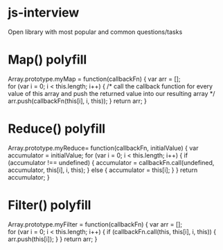 # js-interview
Open library with most popular and common questions/tasks

# Map() polyfill
Array.prototype.myMap = function(callbackFn) {
  var arr = [];              
  for (var i = 0; i < this.length; i++) { 
     /* call the callback function for every value of this array and       push the returned value into our resulting array
     */
    arr.push(callbackFn(this[i], i, this));
  }
  return arr;
}

# Reduce() polyfill
Array.prototype.myReduce= function(callbackFn, initialValue) {
  var accumulator = initialValue;
for (var i = 0; i < this.length; i++) {
    if (accumulator !== undefined) {
      accumulator = callbackFn.call(undefined, accumulator, this[i],   i, this);
    } else {
      accumulator = this[i];
    }
  }
  return accumulator;
}

# Filter() polyfill
Array.prototype.myFilter = function(callbackFn) {
  var arr = [];     
  for (var i = 0; i < this.length; i++) {
    if (callbackFn.call(this, this[i], i, this)) {
      arr.push(this[i]);
    }
  }
  return arr;
}
